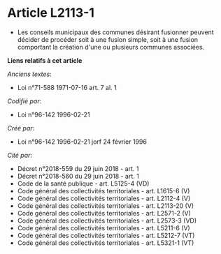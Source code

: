 # Article L2113-1

- Les conseils municipaux des communes désirant fusionner peuvent décider de procéder soit à une fusion simple, soit à une
fusion comportant la création d'une ou plusieurs communes associées.

**Liens relatifs à cet article**

_Anciens textes_:

  - Loi n°71-588 1971-07-16 art. 7 al. 1

_Codifié par_:

  - Loi n°96-142 1996-02-21

_Créé par_:

  - Loi n°96-142 1996-02-21 jorf 24 février 1996

_Cité par_:

  - Décret n°2018-559 du 29 juin 2018 - art. 1
  - Décret n°2018-560 du 29 juin 2018 - art. 1
  - Code de la santé publique - art. L5125-4 (VD)
  - Code général des collectivités territoriales - art. L1615-6 (V)
  - Code général des collectivités territoriales - art. L2112-4 (V)
  - Code général des collectivités territoriales - art. L2113-20 (V)
  - Code général des collectivités territoriales - art. L2571-2 (V)
  - Code général des collectivités territoriales - art. L2573-3 (VD)
  - Code général des collectivités territoriales - art. L5211-6 (V)
  - Code général des collectivités territoriales - art. L5212-7 (VT)
  - Code général des collectivités territoriales - art. L5321-1 (VT)
